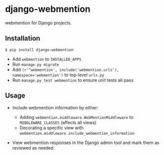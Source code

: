 # django-webmention

webmention for Django projects.

## Installation

`$ pip install django-webmention`

* Add `webmention` to `INSTALLED_APPS`
* Run `manage.py migrate`
* Add `(r'^webmention', include('webmention.urls'), namespace='webmention')` to top-level `urls.py`
* Run `manage.py test webmention` to ensure unit tests all pass 

## Usage

* Include webmention information by either:
    * Adding `webmention.middleware.WebMentionMiddleware` to `MIDDLEWARE_CLASSES` (affects all views)
    * Decorating a specific view with `webmention.middleware.include_webmention_information`

* View webmention responses in the Django admin tool and mark them as reviewed as needed